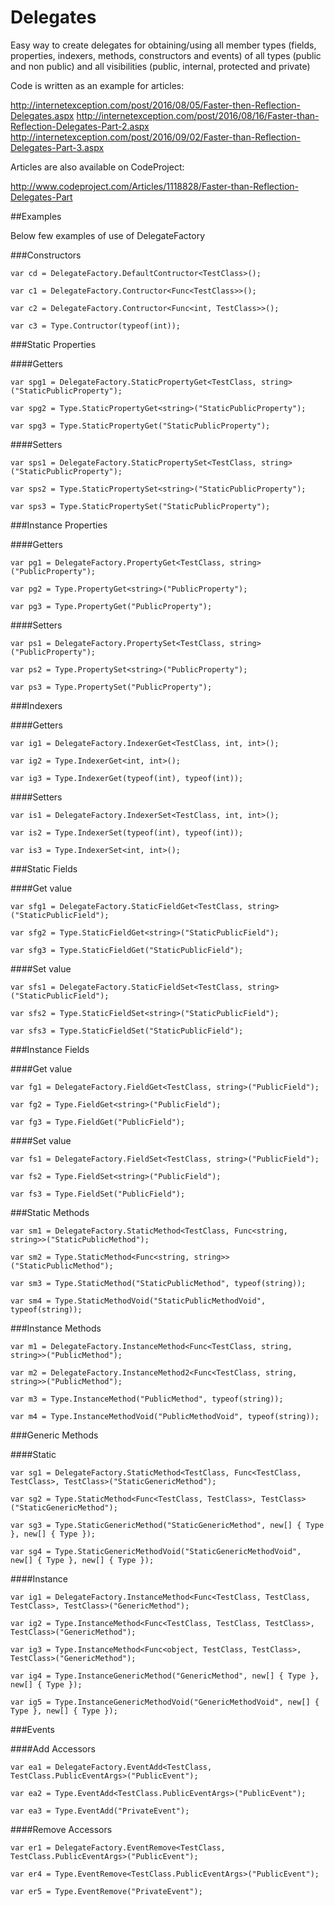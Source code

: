 # Delegates
Easy way to create delegates for obtaining/using all member types (fields, properties, indexers, methods, constructors and events) of all types (public and non public) and all visibilities (public, internal, protected and private)

Code is written as an example for articles:

http://internetexception.com/post/2016/08/05/Faster-then-Reflection-Delegates.aspx
http://internetexception.com/post/2016/08/16/Faster-than-Reflection-Delegates-Part-2.aspx
http://internetexception.com/post/2016/09/02/Faster-than-Reflection-Delegates-Part-3.aspx

Articles are also available on CodeProject:

http://www.codeproject.com/Articles/1118828/Faster-than-Reflection-Delegates-Part

##Examples

Below few examples of use of DelegateFactory

###Constructors

`var cd = DelegateFactory.DefaultContructor<TestClass>();`

`var c1 = DelegateFactory.Contructor<Func<TestClass>>();`

`var c2 = DelegateFactory.Contructor<Func<int, TestClass>>();`

`var c3 = Type.Contructor(typeof(int));`

###Static Properties

####Getters

`var spg1 = DelegateFactory.StaticPropertyGet<TestClass, string>("StaticPublicProperty");`

`var spg2 = Type.StaticPropertyGet<string>("StaticPublicProperty");`

`var spg3 = Type.StaticPropertyGet("StaticPublicProperty");`

####Setters

`var sps1 = DelegateFactory.StaticPropertySet<TestClass, string>("StaticPublicProperty");`

`var sps2 = Type.StaticPropertySet<string>("StaticPublicProperty");`

`var sps3 = Type.StaticPropertySet("StaticPublicProperty");`

###Instance Properties

####Getters

`var pg1 = DelegateFactory.PropertyGet<TestClass, string>("PublicProperty");`

`var pg2 = Type.PropertyGet<string>("PublicProperty");`

`var pg3 = Type.PropertyGet("PublicProperty");`

####Setters

`var ps1 = DelegateFactory.PropertySet<TestClass, string>("PublicProperty");`

`var ps2 = Type.PropertySet<string>("PublicProperty");`

`var ps3 = Type.PropertySet("PublicProperty");`

###Indexers

####Getters

`var ig1 = DelegateFactory.IndexerGet<TestClass, int, int>();`

`var ig2 = Type.IndexerGet<int, int>();`

`var ig3 = Type.IndexerGet(typeof(int), typeof(int));`

####Setters

`var is1 = DelegateFactory.IndexerSet<TestClass, int, int>();`

`var is2 = Type.IndexerSet(typeof(int), typeof(int));`

`var is3 = Type.IndexerSet<int, int>();`

###Static Fields

####Get value

`var sfg1 = DelegateFactory.StaticFieldGet<TestClass, string>("StaticPublicField");`

`var sfg2 = Type.StaticFieldGet<string>("StaticPublicField");`

`var sfg3 = Type.StaticFieldGet("StaticPublicField");`

####Set value

`var sfs1 = DelegateFactory.StaticFieldSet<TestClass, string>("StaticPublicField");`

`var sfs2 = Type.StaticFieldSet<string>("StaticPublicField");`

`var sfs3 = Type.StaticFieldSet("StaticPublicField");`

###Instance Fields

####Get value

`var fg1 = DelegateFactory.FieldGet<TestClass, string>("PublicField");`

`var fg2 = Type.FieldGet<string>("PublicField");`

`var fg3 = Type.FieldGet("PublicField");`

####Set value

`var fs1 = DelegateFactory.FieldSet<TestClass, string>("PublicField");`

`var fs2 = Type.FieldSet<string>("PublicField");`

`var fs3 = Type.FieldSet("PublicField");`

###Static Methods

`var sm1 = DelegateFactory.StaticMethod<TestClass, Func<string, string>>("StaticPublicMethod");`

`var sm2 = Type.StaticMethod<Func<string, string>>("StaticPublicMethod");`

`var sm3 = Type.StaticMethod("StaticPublicMethod", typeof(string));`

`var sm4 = Type.StaticMethodVoid("StaticPublicMethodVoid", typeof(string));`

###Instance Methods

`var m1 = DelegateFactory.InstanceMethod<Func<TestClass, string, string>>("PublicMethod");`

`var m2 = DelegateFactory.InstanceMethod2<Func<TestClass, string, string>>("PublicMethod");`

`var m3 = Type.InstanceMethod("PublicMethod", typeof(string));`

`var m4 = Type.InstanceMethodVoid("PublicMethodVoid", typeof(string));`

###Generic Methods

####Static

`var sg1 = DelegateFactory.StaticMethod<TestClass, Func<TestClass, TestClass>, TestClass>("StaticGenericMethod");`

`var sg2 = Type.StaticMethod<Func<TestClass, TestClass>, TestClass>("StaticGenericMethod");`

`var sg3 = Type.StaticGenericMethod("StaticGenericMethod", new[] { Type }, new[] { Type });`

`var sg4 = Type.StaticGenericMethodVoid("StaticGenericMethodVoid", new[] { Type }, new[] { Type });`

####Instance

`var ig1 = DelegateFactory.InstanceMethod<Func<TestClass, TestClass, TestClass>, TestClass>("GenericMethod");`

`var ig2 = Type.InstanceMethod<Func<TestClass, TestClass, TestClass>, TestClass>("GenericMethod");`

`var ig3 = Type.InstanceMethod<Func<object, TestClass, TestClass>, TestClass>("GenericMethod");`

`var ig4 = Type.InstanceGenericMethod("GenericMethod", new[] { Type }, new[] { Type });`

`var ig5 = Type.InstanceGenericMethodVoid("GenericMethodVoid", new[] { Type }, new[] { Type });`

###Events 

####Add Accessors

`var ea1 = DelegateFactory.EventAdd<TestClass, TestClass.PublicEventArgs>("PublicEvent");`

`var ea2 = Type.EventAdd<TestClass.PublicEventArgs>("PublicEvent");`

`var ea3 = Type.EventAdd("PrivateEvent");`

####Remove Accessors

`var er1 = DelegateFactory.EventRemove<TestClass, TestClass.PublicEventArgs>("PublicEvent");`

`var er4 = Type.EventRemove<TestClass.PublicEventArgs>("PublicEvent");`

`var er5 = Type.EventRemove("PrivateEvent");`
